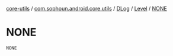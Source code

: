 [core-utils](../../../index.md) / [com.sophoun.android.core.utils](../../index.md) / [DLog](../index.md) / [Level](index.md) / [NONE](./-n-o-n-e.md)

# NONE

`NONE`